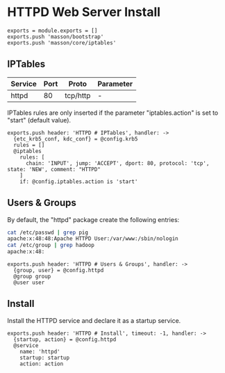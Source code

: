 
# HTTPD Web Server Install

    exports = module.exports = []
    exports.push 'masson/bootstrap'
    exports.push 'masson/core/iptables'

## IPTables

| Service    | Port | Proto    | Parameter       |
|------------|------|----------|-----------------|
| httpd      | 80   | tcp/http | -               |

IPTables rules are only inserted if the parameter "iptables.action" is set to 
"start" (default value).

    exports.push header: 'HTTPD # IPTables', handler: ->
      {etc_krb5_conf, kdc_conf} = @config.krb5
      rules = []
      @iptables
        rules: [
          chain: 'INPUT', jump: 'ACCEPT', dport: 80, protocol: 'tcp', state: 'NEW', comment: "HTTPD"
        ]
        if: @config.iptables.action is 'start'

## Users & Groups

By default, the "httpd" package create the following entries:

```bash
cat /etc/passwd | grep pig
apache:x:48:48:Apache HTTPD User:/var/www:/sbin/nologin
cat /etc/group | grep hadoop
apache:x:48:
```

    exports.push header: 'HTTPD # Users & Groups', handler: ->
      {group, user} = @config.httpd
      @group group
      @user user

## Install

Install the HTTPD service and declare it as a startup service.

    exports.push header: 'HTTPD # Install', timeout: -1, handler: ->
      {startup, action} = @config.httpd
      @service
        name: 'httpd'
        startup: startup
        action: action
